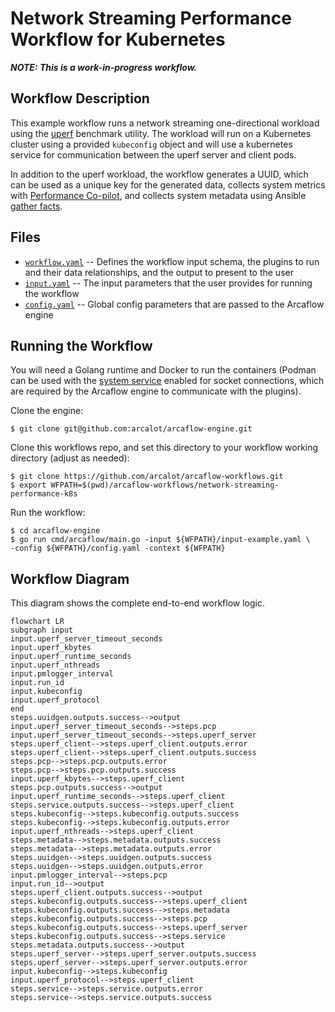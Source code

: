 # Network Streaming Performance Workflow for Kubernetes

***NOTE: This is a work-in-progress workflow.***

## Workflow Description

This example workflow runs a network streaming one-directional workload using the
[uperf](https://github.com/uperf/uperf) benchmark utility. The workload will
run on a Kubernetes cluster using a provided `kubeconfig` object and will use a kubernetes service for communication between the uperf server and client pods.

In addition to the uperf workload, the workflow generates a UUID, which can be used as a unique key for the generated data, collects system metrics with [Performance Co-pilot](https://pcp.io/), and collects system metadata using Ansible [gather facts](https://docs.ansible.com/ansible/latest/collections/ansible/builtin/gather_facts_module.html).

## Files

- [`workflow.yaml`](workflow.yaml) -- Defines the workflow input schema, the plugins to run
  and their data relationships, and the output to present to the user
- [`input.yaml`](input.yaml) -- The input parameters that the user provides for running
  the workflow
- [`config.yaml`](config.yaml) -- Global config parameters that are passed to the Arcaflow
  engine
                     
## Running the Workflow

You will need a Golang runtime and Docker to run the containers (Podman can
be used with the [system service](https://docs.podman.io/en/latest/markdown/podman-system-service.1.html)
enabled for socket connections, which are required by the Arcaflow engine to
communicate with the plugins).

Clone the engine:
```
$ git clone git@github.com:arcalot/arcaflow-engine.git
```

Clone this workflows repo, and set this directory to your workflow working directory (adjust as needed):
```
$ git clone https://github.com/arcalot/arcaflow-workflows.git
$ export WFPATH=$(pwd)/arcaflow-workflows/network-streaming-performance-k8s
```
 
Run the workflow:
```
$ cd arcaflow-engine
$ go run cmd/arcaflow/main.go -input ${WFPATH}/input-example.yaml \
-config ${WFPATH}/config.yaml -context ${WFPATH}
```

## Workflow Diagram
This diagram shows the complete end-to-end workflow logic.

```mermaid
flowchart LR
subgraph input
input.uperf_server_timeout_seconds
input.uperf_kbytes
input.uperf_runtime_seconds
input.uperf_nthreads
input.pmlogger_interval
input.run_id
input.kubeconfig
input.uperf_protocol
end
steps.uuidgen.outputs.success-->output
input.uperf_server_timeout_seconds-->steps.pcp
input.uperf_server_timeout_seconds-->steps.uperf_server
steps.uperf_client-->steps.uperf_client.outputs.error
steps.uperf_client-->steps.uperf_client.outputs.success
steps.pcp-->steps.pcp.outputs.error
steps.pcp-->steps.pcp.outputs.success
input.uperf_kbytes-->steps.uperf_client
steps.pcp.outputs.success-->output
input.uperf_runtime_seconds-->steps.uperf_client
steps.service.outputs.success-->steps.uperf_client
steps.kubeconfig-->steps.kubeconfig.outputs.success
steps.kubeconfig-->steps.kubeconfig.outputs.error
input.uperf_nthreads-->steps.uperf_client
steps.metadata-->steps.metadata.outputs.success
steps.metadata-->steps.metadata.outputs.error
steps.uuidgen-->steps.uuidgen.outputs.success
steps.uuidgen-->steps.uuidgen.outputs.error
input.pmlogger_interval-->steps.pcp
input.run_id-->output
steps.uperf_client.outputs.success-->output
steps.kubeconfig.outputs.success-->steps.uperf_client
steps.kubeconfig.outputs.success-->steps.metadata
steps.kubeconfig.outputs.success-->steps.pcp
steps.kubeconfig.outputs.success-->steps.uperf_server
steps.kubeconfig.outputs.success-->steps.service
steps.metadata.outputs.success-->output
steps.uperf_server-->steps.uperf_server.outputs.success
steps.uperf_server-->steps.uperf_server.outputs.error
input.kubeconfig-->steps.kubeconfig
input.uperf_protocol-->steps.uperf_client
steps.service-->steps.service.outputs.error
steps.service-->steps.service.outputs.success
```
